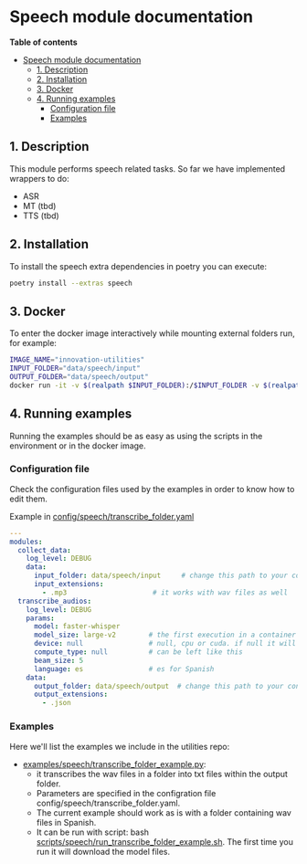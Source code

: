 # Speech module documentation

**Table of contents**

- [Speech module documentation](#speech-module-documentation)
  - [1.  Description](#1--description)
  - [2.  Installation](#2--installation)
  - [3.  Docker](#3--docker)
  - [4.  Running examples](#4--running-examples)
    - [Configuration file](#configuration-file)
    - [Examples](#examples)

##  1. <a name='1.Description'></a> Description

This module performs speech related tasks. So far we have implemented wrappers to do:
- ASR
- MT (tbd)
- TTS (tbd)

##  2. <a name='2.Installation'></a> Installation

To install the speech extra dependencies in poetry you can execute:

```bash
poetry install --extras speech
```

##  3. <a name='3.Installation'></a> Docker

To enter the docker image interactively while mounting external folders run, for example:

```bash
IMAGE_NAME="innovation-utilities"
INPUT_FOLDER="data/speech/input"
OUTPUT_FOLDER="data/speech/output"
docker run -it -v $(realpath $INPUT_FOLDER):/$INPUT_FOLDER -v $(realpath $OUTPUT_FOLDER):/$OUTPUT_FOLDER --rm $IMAGE_NAME bash
```

##  4. <a name='4.Runningexamples'></a> Running examples

Running the examples should be as easy as using the scripts in the environment or in the docker image.

### Configuration file

Check the configuration files used by the examples in order to know how to edit them.

Example in [config/speech/transcribe_folder.yaml](config/speech/transcribe_folder.yaml)

```yaml
---
modules:
  collect_data:
    log_level: DEBUG
    data:
      input_folder: data/speech/input     # change this path to your convenience
      input_extensions:
        - .mp3                     # it works with wav files as well
  transcribe_audios:
    log_level: DEBUG
    params:
      model: faster-whisper
      model_size: large-v2        # the first execution in a container the model will be downloaded
      device: null                # null, cpu or cuda. if null it will check if cuda is available first, cpu otherwise
      compute_type: null          # can be left like this
      beam_size: 5
      language: es                # es for Spanish
    data:
      output_folder: data/speech/output  # change this path to your convenience
      output_extensions:
        - .json
```

### Examples

Here we'll list the examples we include in the utilities repo:
- [examples/speech/transcribe_folder_example.py](examples/speech/transcribe_folder_example.py): 
  - it transcribes the wav files in a folder into txt files within the output folder. 
  - Parameters are specified in the configration file config/speech/transcribe_folder.yaml. 
  - The current example should work as is with a folder containing wav files in Spanish. 
  - It can be run with script: bash [scripts/speech/run_transcribe_folder_example.sh](scripts/speech/run_transcribe_folder_example.sh). The first time you run it will download the model files.